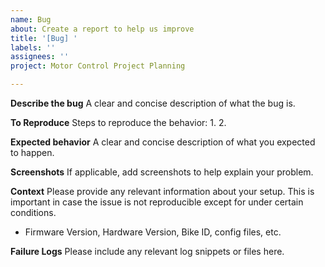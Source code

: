 ```yaml
---
name: Bug
about: Create a report to help us improve
title: '[Bug] '
labels: ''
assignees: ''
project: Motor Control Project Planning

---
```


**Describe the bug**
A clear and concise description of what the bug is.

**To Reproduce**
Steps to reproduce the behavior:
1.
2.


**Expected behavior**
A clear and concise description of what you expected to happen.

**Screenshots**
If applicable, add screenshots to help explain your problem.

**Context**
Please provide any relevant information about your setup. This is important in case the issue is not reproducible except for under certain conditions.
* Firmware Version, Hardware Version, Bike ID, config files, etc.


**Failure Logs**
Please include any relevant log snippets or files here.
